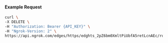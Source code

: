 <!-- Code generated for API Clients. DO NOT EDIT. -->

#### Example Request

```bash
curl \
-X DELETE \
-H "Authorization: Bearer {API_KEY}" \
-H "Ngrok-Version: 2" \
https://api.ngrok.com/edges/https/edghts_2pZ6bm0XmltPiUbfA5retLcnAEc/routes/edghtsrt_2pZ6bk3jjPRHCkZIoE3ckMs3Ks7/saml
```
